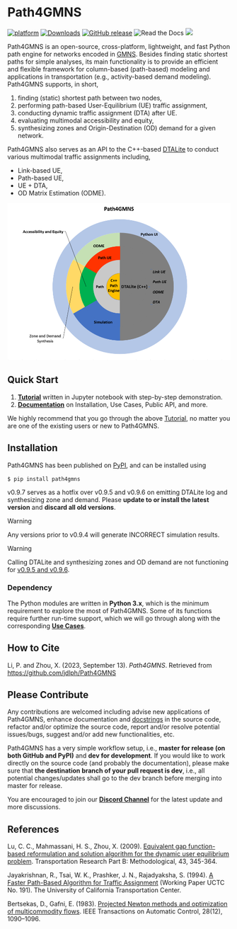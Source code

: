 # Path4GMNS
[![platform](https://img.shields.io/badge/platform-Windows%20%7C%20macOS%20%7C%20Linux-red)](https://img.shields.io/badge/platform-Windows%20%7C%20macOS%20%7C%20Linux-red)
[![Downloads](https://static.pepy.tech/badge/path4gmns)](https://pepy.tech/project/path4gmns) [![GitHub release](https://img.shields.io/badge/release-v0.9.7-brightgreen)](https://img.shields.io/badge/release-v0.8.2-brightgreen) ![Read the Docs](https://img.shields.io/readthedocs/path4gmns)
[![](https://dcbadge.vercel.app/api/server/JGFMta7kxZ?style=flast)](https://discord.gg/JGFMta7kxZ)

Path4GMNS is an open-source, cross-platform, lightweight, and fast Python path engine for networks encoded in [GMNS](https://github.com/zephyr-data-specs/GMNS). Besides finding static shortest paths for simple analyses, its main functionality is to provide an efficient and flexible framework for column-based (path-based) modeling and applications in transportation (e.g., activity-based demand modeling). Path4GMNS supports, in short,

1. finding (static) shortest path between two nodes,
2. performing path-based User-Equilibrium (UE) traffic assignment,
3. conducting dynamic traffic assignment (DTA) after UE.
4. evaluating multimodal accessibility and equity,
5. synthesizing zones and Origin-Destination (OD) demand for a given network.

Path4GMNS also serves as an API to the C++-based [DTALite](https://github.com/jdlph/DTALite) to conduct various multimodal traffic assignments including,
   * Link-based UE,
   * Path-based UE,
   * UE + DTA,
   * OD Matrix Estimation (ODME).

![Architecture](/docs/source/imgs/architecture.png)

## Quick Start

1. **[Tutorial](https://github.com/jdlph/Path4GMNS/tree/dev/tutorial/tutorial.ipynb)** written in Jupyter notebook with step-by-step demonstration.
2. **[Documentation](https://path4gmns.readthedocs.io/en/latest/)** on Installation, Use Cases, Public API, and more.

We highly recommend that you go through the above [Tutorial](https://github.com/jdlph/Path4GMNS/tree/dev/tests/tutorial.ipynb), no matter you are one of the existing users or new to Path4GMNS.

## Installation
Path4GMNS has been published on [PyPI](https://pypi.org/project/path4gmns/0.9.7/), and can be installed using
```
$ pip install path4gmns
```

v0.9.7 serves as a hotfix over v0.9.5 and v0.9.6 on emitting DTALite log and synthesizing zone and demand. Please **update to or install the latest version** and **discard all old versions**.

> [!WARNING]
> Any versions prior to v0.9.4 will generate INCORRECT simulation results.

> [!WARNING]
> Calling DTALite and synthesizing zones and OD demand are not functioning for [v0.9.5 and v0.9.6](https://github.com/jdlph/Path4GMNS/issues/41).

### Dependency
The Python modules are written in **Python 3.x**, which is the minimum requirement to explore the most of Path4GMNS. Some of its functions require further run-time support, which we will go through along with the corresponding **[Use Cases](https://path4gmns.readthedocs.io/en/latest/)**.

## How to Cite

Li, P. and Zhou, X. (2023, September 13). *Path4GMNS*. Retrieved from https://github.com/jdlph/Path4GMNS

## Please Contribute

Any contributions are welcomed including advise new applications of Path4GMNS, enhance documentation and [docstrings](https://docs.python-guide.org/writing/documentation/#writing-docstrings) in the source code, refactor and/or optimize the source code, report and/or resolve potential issues/bugs, suggest and/or add new functionalities, etc.

Path4GMNS has a very simple workflow setup, i.e., **master for release (on both GitHub and PyPI)** and **dev for development**. If you would like to work directly on the source code (and probably the documentation), please make sure that **the destination branch of your pull request is dev**, i.e., all potential changes/updates shall go to the dev branch before merging into master for release.

You are encouraged to join our **[Discord Channel](https://discord.gg/JGFMta7kxZ)** for the latest update and more discussions.

## References
Lu, C. C., Mahmassani, H. S., Zhou, X. (2009). [Equivalent gap function-based reformulation and solution algorithm for the dynamic user equilibrium problem](https://www.sciencedirect.com/science/article/abs/pii/S0191261508000829). Transportation Research Part B: Methodological, 43, 345-364.

Jayakrishnan, R., Tsai, W. K., Prashker, J. N., Rajadyaksha, S. (1994). [A Faster Path-Based Algorithm for Traffic Assignment](https://escholarship.org/uc/item/2hf4541x) (Working Paper UCTC No. 191). The University of California Transportation Center.

Bertsekas, D., Gafni, E. (1983). [Projected Newton methods and optimization of multicommodity flows](https://web.mit.edu/dimitrib/www/Gafni_Newton.pdf). IEEE Transactions on Automatic Control, 28(12), 1090–1096.